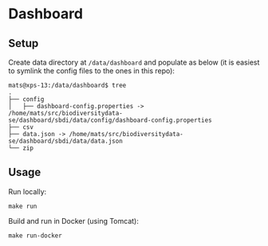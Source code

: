# Dashboard

## Setup

Create data directory at `/data/dashboard` and populate as below (it is easiest to symlink the config files to the ones in this repo):
```
mats@xps-13:/data/dashboard$ tree
.
├── config
│   ├── dashboard-config.properties -> /home/mats/src/biodiversitydata-se/dashboard/sbdi/data/config/dashboard-config.properties
├── csv
├── data.json -> /home/mats/src/biodiversitydata-se/dashboard/sbdi/data/data.json
└── zip
```

## Usage

Run locally:
```
make run
```

Build and run in Docker (using Tomcat):
```
make run-docker
```
